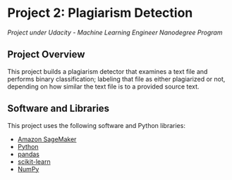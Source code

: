 # Project 2: Plagiarism Detection
*Project under Udacity - Machine Learning Engineer Nanodegree Program*

## Project Overview
This project builds a plagiarism detector that examines a text file and performs binary classification; labeling
that file as either plagiarized or not, depending on how similar the text file is to a provided source text.

## Software and Libraries

This project uses the following software and Python libraries:

* [Amazon SageMaker](https://aws.amazon.com/sagemaker/)
* [Python](https://www.python.org/downloads/release/python-364/)
* [pandas](https://pandas.pydata.org/)
* [scikit-learn](https://scikit-learn.org/0.17/install.html)
* [NumPy](http://www.numpy.org/)

